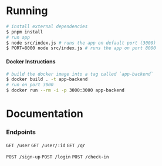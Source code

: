 # Running

```sh
# install external dependencies
$ pnpm install
# run app
$ node src/index.js # runs the app on default port (3000)
$ PORT=8000 node src/index.js # runs the app on port 8000
```

#### Docker Instructions
```sh
# build the docker image into a tag called `app-backend`
$ docker build . -t app-backend
# run on port 3000
$ docker run --rm -i -p 3000:3000 app-backend
```

# Documentation
### Endpoints

`GET /user`
`GET /user/:id`
`GET /qr`

`POST /sign-up`
`POST /login`
`POST /check-in`
